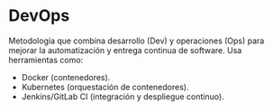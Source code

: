 # DevOps

Metodología que combina desarrollo (Dev) y operaciones (Ops) para mejorar la automatización y entrega continua de software. Usa herramientas como:

- Docker (contenedores).
- Kubernetes (orquestación de contenedores).
- Jenkins/GitLab CI (integración y despliegue continuo).
